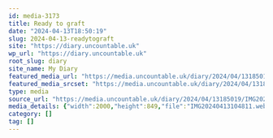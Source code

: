 ```yaml
---
id: media-3173
title: Ready to graft
date: "2024-04-13T18:50:19"
slug: 2024-04-13-readytograft
site: "https://diary.uncountable.uk"
wp_url: "https://diary.uncountable.uk"
root_slug: diary
site_name: My Diary
featured_media_url: "https://media.uncountable.uk/diary/2024/04/13185019/IMG20240413104811.webp"
featured_media_srcset: "https://media.uncountable.uk/diary/2024/04/13185019/IMG20240413104811-300x127.webp 300w, https://media.uncountable.uk/diary/2024/04/13185019/IMG20240413104811-1024x435.webp 1024w, https://media.uncountable.uk/diary/2024/04/13185019/IMG20240413104811-150x150.webp 150w, https://media.uncountable.uk/diary/2024/04/13185019/IMG20240413104811-640x272.webp 640w, https://media.uncountable.uk/diary/2024/04/13185019/IMG20240413104811.webp 2000w"
type: media
source_url: "https://media.uncountable.uk/diary/2024/04/13185019/IMG20240413104811.webp"
media_details: {"width":2000,"height":849,"file":"IMG20240413104811.webp","filesize":199062,"sizes":{"medium":{"file":"IMG20240413104811-300x127.webp","width":300,"height":127,"filesize":8258,"mime_type":"image/webp","source_url":"https://media.uncountable.uk/diary/2024/04/13185019/IMG20240413104811-300x127.webp"},"large":{"file":"IMG20240413104811-1024x435.webp","width":1024,"height":435,"filesize":89892,"mime_type":"image/webp","source_url":"https://media.uncountable.uk/diary/2024/04/13185019/IMG20240413104811-1024x435.webp"},"thumbnail":{"file":"IMG20240413104811-150x150.webp","width":150,"height":150,"filesize":4156,"mime_type":"image/webp","source_url":"https://media.uncountable.uk/diary/2024/04/13185019/IMG20240413104811-150x150.webp"},"mobwidth":{"file":"IMG20240413104811-640x272.webp","width":640,"height":272,"filesize":33438,"mime_type":"image/webp","source_url":"https://media.uncountable.uk/diary/2024/04/13185019/IMG20240413104811-640x272.webp"},"full":{"file":"IMG20240413104811.webp","width":2000,"height":849,"mime_type":"image/webp","source_url":"https://media.uncountable.uk/diary/2024/04/13185019/IMG20240413104811.webp"}},"image_meta":{"aperture":"0","credit":"","camera":"","caption":"","created_timestamp":"0","copyright":"","focal_length":"0","iso":"0","shutter_speed":"0","title":"","orientation":"0","keywords":[]}}
category: []
tag: []
---
```


